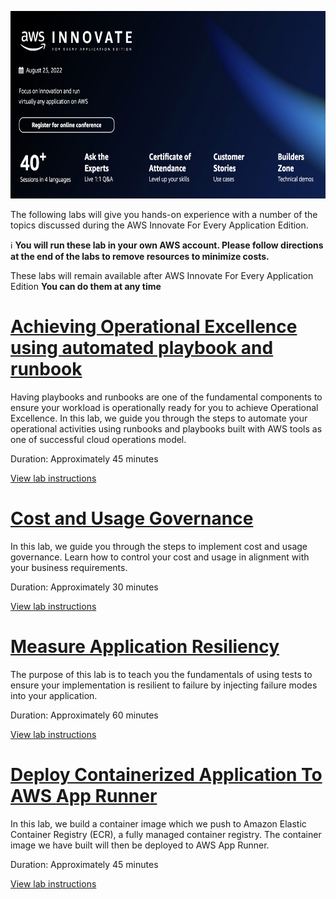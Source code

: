 <p align="center">
  <img width="700" height="300" src="images/summit.png">
</p>

The following labs will give you hands-on experience with a number of the topics discussed during the AWS Innovate For Every Application Edition.

ℹ️ **You will run these lab in your own AWS account. Please follow directions at the end of the labs to remove resources to minimize costs.**

These labs will remain available after AWS Innovate For Every Application Edition **You can do them at any time**

# [Achieving Operational Excellence using automated playbook and runbook](https://github.com/aws-samples/build-and-operate-a-secure-and-successful-cloud-operations-model)

Having playbooks and runbooks are one of the fundamental components to ensure your workload is operationally ready for you to achieve Operational Excellence. In this lab, we guide you through the steps to automate your operational activities using runbooks and playbooks built with AWS tools as one of successful cloud operations model.

Duration: Approximately 45 minutes

[View lab instructions](https://github.com/aws-samples/build-and-operate-a-secure-and-successful-cloud-operations-model)

# [Cost and Usage Governance](https://github.com/phonghuule/Cost-And-Usage-Governance)

In this lab, we guide you through the steps to implement cost and usage governance. Learn how to control your cost and usage in alignment with your business requirements.

Duration: Approximately 30 minutes

[View lab instructions](https://github.com/phonghuule/Cost-And-Usage-Governance)

# [Measure Application Resiliency](https://github.com/phonghuule/Measure-Application-Resiliency)

The purpose of this lab is to teach you the fundamentals of using tests to ensure your implementation is resilient to failure by injecting failure modes into your application. 

Duration: Approximately 60 minutes

[View lab instructions](https://github.com/phonghuule/Measure-Application-Resiliency)

# [Deploy Containerized Application To AWS App Runner](https://github.com/phonghuule/aws-app-runner)

In this lab, we build a container image which we push to Amazon Elastic Container Registry (ECR), a fully managed container registry. The container image we have built will then be deployed to AWS App Runner.

Duration: Approximately 45 minutes

[View lab instructions](https://github.com/phonghuule/aws-app-runner)
